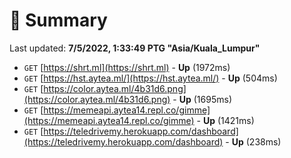 # 📖 Summary
Last updated: **7/5/2022, 1:33:49 PTG "Asia/Kuala_Lumpur"**

- `GET` [https://shrt.ml](https://shrt.ml) - **Up** (1972ms)
- `GET` [https://hst.aytea.ml/](https://hst.aytea.ml/) - **Up** (504ms)
- `GET` [https://color.aytea.ml/4b31d6.png](https://color.aytea.ml/4b31d6.png) - **Up** (1695ms)
- `GET` [https://memeapi.aytea14.repl.co/gimme](https://memeapi.aytea14.repl.co/gimme) - **Up** (1421ms)
- `GET` [https://teledrivemy.herokuapp.com/dashboard](https://teledrivemy.herokuapp.com/dashboard) - **Up** (238ms)
